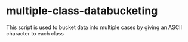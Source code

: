 # multiple-class-databucketing
This script is used to bucket data into multiple cases by giving an ASCII character to each class
